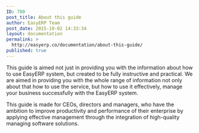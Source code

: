 ```yaml
---
ID: 780
post_title: About this guide
author: EasyERP Team
post_date: 2015-10-02 14:33:34
layout: documentation
permalink: >
  http://easyerp.co/documentation/about-this-guide/
published: true
---
```

<span style="font-weight: 400;">This guide is aimed not just in providing you with the information about how to use EasyERP system, but created to be fully instructive and practical. We are aimed in providing you with the whole range of information not only about that how to use the service, but how to use it effectively, manage your business successfully with the EasyERP system.</span>

<span style="font-weight: 400;">This guide is made for CEOs, directors and managers, who have the ambition to improve productivity and performance of their enterprise by applying effective management through the integration of high-quality managing software solutions. </span>